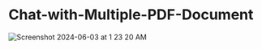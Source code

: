 # Chat-with-Multiple-PDF-Document
![Screenshot 2024-06-03 at 1 23 20 AM](https://github.com/manav-888/Chat-with-Multiple-PDF-Document/assets/28830098/a8c342fb-ad43-4adb-9467-ab22fa9037e4)
